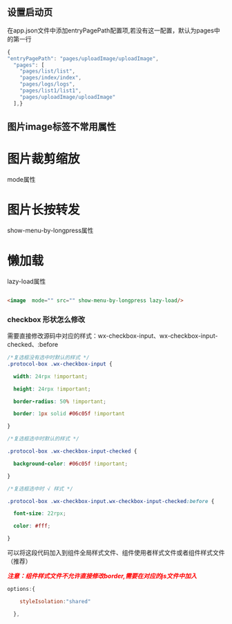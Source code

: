 ## 设置启动页

在app.json文件中添加entryPagePath配置项,若没有这一配置，默认为pages中的第一行

```javascript
{
"entryPagePath": "pages/uploadImage/uploadImage",
  "pages": [
    "pages/list/list",
    "pages/index/index",
    "pages/logs/logs",
    "pages/list1/list1",
    "pages/uploadImage/uploadImage"
  ],}
```

## 图片image标签不常用属性

# 图片裁剪缩放

mode属性

# 图片长按转发

show-menu-by-longpress属性

# 懒加载

lazy-load属性

````html

<image  mode="" src="" show-menu-by-longpress lazy-load/>

````



### checkbox 形状怎么修改

需要直接修改源码中对应的样式：wx-checkbox-input、wx-checkbox-input-checked、:before

```css
/*复选框没有选中时默认的样式 */
.protocol-box .wx-checkbox-input {

  width: 24rpx !important;

  height: 24rpx !important;

  border-radius: 50% !important;

  border: 1px solid #06c05f !important

}

/*复选框选中时默认的样式 */

.protocol-box .wx-checkbox-input-checked {

  background-color: #06c05f !important;

}

/*复选框选中时 √ 样式 */

.protocol-box .wx-checkbox-input.wx-checkbox-input-checked:before {

  font-size: 22rpx;

  color: #fff;

}
```

可以将这段代码加入到组件全局样式文件、组件使用者样式文件或者组件样式文件（推荐）

<font color=Red>***注意：组件样式文件不允许直接修改border,需要在对应的js文件中加入***</font >

````js
options:{

    styleIsolation:"shared"

  },

````

















